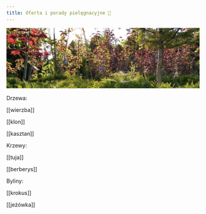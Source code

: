 ```yaml
---
title: Oferta i porady pielęgnacyjne 🌱
---
```


<img src="/assets/roszlyn3.jpg"/>

Drzewa:

[[wierzba]]

[[klon]]

[[kasztan]]

Krzewy:

[[tuja]]

[[berberys]]

Byliny:

[[krokus]]

[[jeżówka]]


